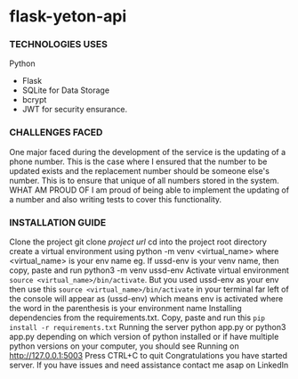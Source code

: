 # flask-yeton-api
### TECHNOLOGIES USES
Python
- Flask
- SQLite for Data Storage
- bcrypt
- JWT for security ensurance.
### CHALLENGES FACED
One major faced during the development of the service is the updating of a phone number. This is the case where I ensured that the number to be updated exists and the replacement number should be someone else's number. This is to ensure that unique of all numbers stored in the system.
WHAT AM PROUD OF
I am proud of being able to implement the updating of a number and also writing tests to cover this functionality.

### INSTALLATION GUIDE
Clone the project git clone _project url_
cd into the project root directory
create a virtual environment using python -m venv <virtual_name> where <virtual_name> is your env name eg. If ussd-env is your venv name, then copy, paste and run python3 -m venv ussd-env
Activate virtual environment `source <virtual_name>/bin/activate`. But you used ussd-env as your env then use this `source <virtual_name>/bin/activate` in your terminal far left of the console will appear as (ussd-env) which means env is activated where the word in the parenthesis is your environment name
Installing dependencies from the requirements.txt. Copy, paste and run this `pip install -r requirements.txt`
Running the server python app.py or python3 app.py depending on which version of python installed or if have multiple python versions on your computer, you should see  Running on http://127.0.0.1:5003 Press CTRL+C  to quit
Congratulations you have started server. If you have issues and need assistance contact me asap on LinkedIn
